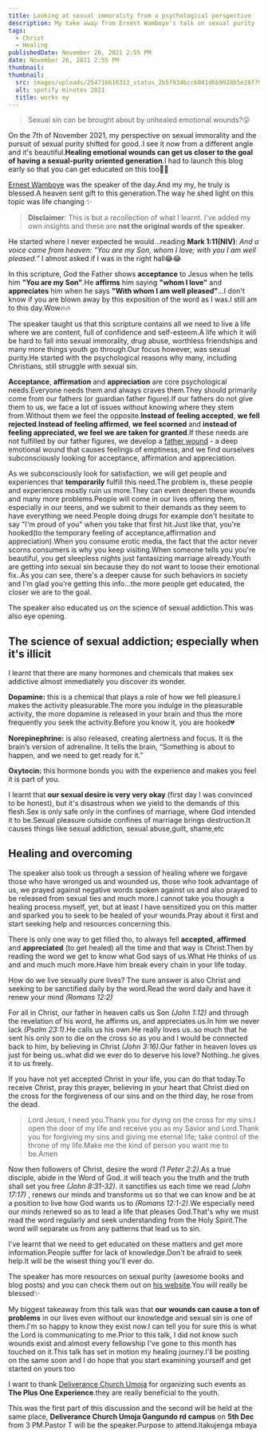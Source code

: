 ```yaml
---
title: Looking at sexual immorality from a psychological perspective
description: My take away from Ernest Wamboye's talk on sexual purity
tags:
  - Christ
  - Healing
publishedDate: November 26, 2021 2:55 PM
date: November 26, 2021 2:55 PM
thumbnail: 
thumbnail:
  src: images/uploads/254716616313_status_2b5f934bcc6041d6b9928b5e28f79128.jpg
  alt: spotify minutes 2021
  title: works ey
---
```

> Sexual sin can be brought about by unhealed emotional wounds?😲

On the 7th of November 2021, my perspective on sexual immorality and the pursuit of sexual purity shifted for good..I see it now from a different angle and it's beautiful.**Healing emotional wounds can get us closer to the goal of having a sexual-purity oriented generation**.I had to launch this blog early so that you can get educated on this too🥳🥳

[Ernest Wamboye](https://www.penstrokes.co.ke/author/ernest/) was the speaker of the day.And my my, he truly is blessed.A heaven sent gift to this generation.The way he shed light on this topic was life changing ✨

> **Disclaimer**: This is but a recollection of what I learnt. I've added my own insights and these are **not the original words of the speaker**.

He started where I never expected he would...reading **Mark 1:11(NIV)**: *And a voice came from heaven: “You are my Son, whom I love; with you I am well pleased.”* I almost asked if I was in the right hall😂😂

In this scripture, God the Father shows **acceptance** to Jesus when he tells him **"You are my Son"**.He **affirms** him saying **"whom I love"** and **appreciates** him when he says **"With whom I am well pleased"**...I don't know if you are blown away by this exposition of the word as I was.I still am to this day.Wow🔥🔥

The speaker taught us that this scripture contains all we need to live a life where we are content, full of confidence and self-esteem.A life which it will be hard to fall into sexual immorality, drug abuse, worthless friendships and many more things youth go through.Our focus however, was sexual purity.He started with the psychological reasons why many, including Christians, still struggle with sexual sin.

**Acceptance**, **affirmation** and **appreciation** are core psychological needs.Everyone needs them and always craves them.They should primarily come from our fathers (or guardian father figure).If our fathers do not give them to us, we face a lot of issues without knowing where they stem from.Without them we feel the opposite.**Instead of feeling accepted**, **we fell rejected**.**Instead of feeling affirmed**, **we feel scorned** and **instead of feeling appreciated, we feel we are taken for granted**.If these needs are not fulfilled by our father figures,  we develop a [father wound](https://danielpassini.org/father-wound/) - a deep emotional wound that causes feelings of emptiness, and we find ourselves subconsciously looking for acceptance, affirmation and appreciation.

As we subconsciously look for satisfaction, we will get people and experiences that **temporarily** fulfill this need.The problem is, these people and experiences mostly ruin us more.They can even deepen these wounds and many more problems.People will come in our lives offering them, especially in our teens, and we submit to their demands as they seem to have everything we need.People doing drugs for example don't hesitate to say "I'm proud of you" when you take that first hit.Just like that, you're hooked(to the temporary feeling of acceptance,affirmation and appreciation).When you consume erotic media, the fact that the actor never scorns consumers is why you keep visiting.When someone tells you you're beautiful, you get sleepless nights just fantasizing marriage already.Youth are getting into sexual sin because they do not want to loose their emotional fix..As you can see, there's a deeper cause for such behaviors in society and I'm glad you're getting this info...the more people get educated, the closer we are to the goal.

The speaker also educated us on the science of sexual addiction.This was also eye opening.

## The science of sexual addiction; especially when it's illicit

I learnt that there are many hormones and chemicals that makes sex addictive almost immediately you discover its wonder.

**Dopamine:** this is a chemical that plays a role of how we fell pleasure.I makes the activity pleasurable.The more you indulge in the pleasurable activity, the more dopamine is released in your brain and thus the more frequently you seek the activity.Before you know it, you are hooked💔

**Norepinephrine:** is also released, creating alertness and focus. It is the brain’s version of adrenaline. It tells the brain, “Something is about to happen, and we need to get ready for it.”

**Oxytocin:** this hormone bonds you with the experience and makes you feel it is part of you.

I learnt that **our sexual desire is very very okay** (first day I was convinced to be honest), but it's disastrous  when we yield to the demands of this flesh.Sex is only safe only in the confines of marriage, where God intended it to be.Sexual pleasure outside confines of marriage brings destruction.It causes things like sexual addiction, sexual abuse,guilt, shame,etc

## Healing and overcoming

The speaker also took us through a session of healing where we forgave those who have wronged us and wounded us, those who took advantage of us, we prayed against negative words spoken against us and also prayed to be released from sexual ties and much more.I cannot take you though a healing process myself, yet, but at least I have sensitized you on this matter and sparked you to seek to be healed of your wounds.Pray about it first and start seeking help and resources concerning this.

There is only one way to get filled tho, to always fell **accepted**, **affirmed** and **appreciated** (to get healed) all the time and that way is Christ.Then by reading the word we get to know what God says of us.What He thinks of us and and much much more.Have him break every chain in your life today.

How do we live sexually pure lives? The sure answer is also Christ and seeking to be sanctified daily by the word.Read the word daily and have it renew your mind *(Romans 12:2)*

For all in Christ, our father in heaven calls us Son *(John 1:12)* and through the revelation of his word, he affirms us, and appreciates us.In him we never lack *(Psalm 23:1)*.He calls us his own.He really loves us..so much that he sent his only son to die on the cross so as you and I would be connected back to him, by believing in Christ *(John 3:16)*.Our father in heaven loves us just for being us..what did we ever do to deserve his love? Nothing..he gives it to us freely.

If you have not yet accepted Christ in your life, you can do that today.To receive Christ, pray this prayer, believing in your heart that Christ died on the cross for the forgiveness of our sins and on the third day, he rose from the dead.

> Lord Jesus, I need you.Thank you for dying on the cross for my sins.I open the door of my life and receive you as my Savior and Lord.Thank you for forgiving my sins and giving me eternal life; take control of the throne of my life.Make me the kind of person you want me to be.Amen

Now then followers of Christ, desire the word *(1 Peter 2:2)*.As a true disciple, abide in the Word of God..it will teach you the truth and the truth shall set you free *(John 8:31-32)*. it sanctifies us each time we read *(John 17:17)* , renews our minds and transforms us so that we can know and be at a position to live how God wants us to *(Romans 12:1-2)*.We especially need our minds renewed so as to lead a life that pleases God.That's why we must read the word regularly and seek understanding from the Holy Spirit.The word will separate us from any patterns that lead us to sin.

I've learnt that we need to get educated on these matters and get more information.People suffer for lack of knowledge.Don't be afraid to seek help.It will be the wisest thing you'll ever do.

The speaker has more resources on sexual purity (awesome books and blog posts) and you can check [](https://www.penstrokes.co.ke/author/ernest/)them out on [his website](https://www.penstrokes.co.ke/author/ernest/).You will really be blessed✨

My biggest takeaway from this talk was that **our** **wounds can cause a ton of problems** in our lives even without our knowledge and sexual sin is one of them.I'm so happy to know they exist now.I can tell you for sure this is what the Lord is communicating to me.Prior to this talk, I did not know such wounds exist and almost every fellowship I've gone to this month has touched on it.This talk has set in motion my healing journey.I'll be posting on the same soon and I do hope that you start examining yourself and get started on yours too

I want to thank [Deliverance Church Umoja](https://dcumoja.org/) for organizing such events as **The Plus One Experience**.they are really beneficial to the youth.

This was the first part of this discussion and the second will be held at the same place, **Deliverance Church Umoja Gangundo rd campus** on **5th Dec** from 3 PM.Pastor T will be the speaker.Purpose to attend.Itakujenga mbaya